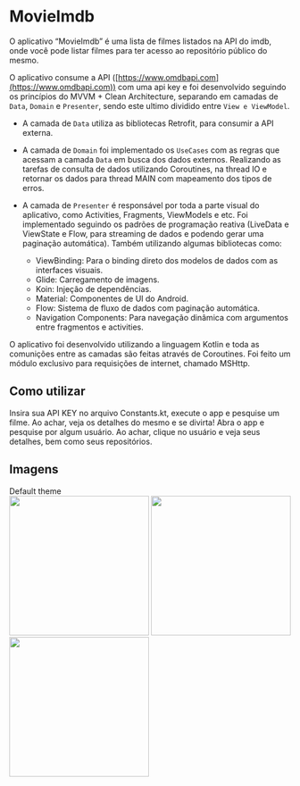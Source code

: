 # MovieImdb

O aplicativo “MovieImdb” é uma lista de filmes listados na API do imdb, onde você pode listar filmes para ter acesso ao repositório público do mesmo.

O aplicativo consume a API ([https://www.omdbapi.com](https://www.omdbapi.com)) com uma api key e foi desenvolvido seguindo os princípios do MVVM + Clean Architecture, separando em camadas de `Data`, `Domain` e `Presenter`, sendo este ultimo dividido entre `View e ViewModel`.

- A camada de `Data` utiliza as bibliotecas Retrofit, para consumir a API externa.

- A camada de `Domain` foi implementado os `UseCases` com as regras que acessam a camada `Data` em busca dos dados externos. Realizando as tarefas de consulta de dados utilizando Coroutines, na thread IO e retornar os dados para thread MAIN com mapeamento dos tipos de erros.

- A camada de `Presenter` é responsável por toda a parte visual do aplicativo, como Activities, Fragments, ViewModels e etc. Foi implementado seguindo os padrões de programação reativa (LiveData e ViewState e Flow, para streaming de dados e podendo gerar uma paginação automática).
  Também utilizando algumas bibliotecas como:
    - ViewBinding: Para o binding direto dos modelos de dados com as interfaces visuais.
    - Glide: Carregamento de imagens.
    - Koin: Injeção de dependências.
    - Material: Componentes de UI do Android.
    - Flow: Sistema de fluxo de dados com paginação automática.
    - Navigation Components: Para navegação dinâmica com argumentos entre fragmentos e activities.

O aplicativo foi desenvolvido utilizando a linguagem Kotlin e toda as comunições entre as camadas são feitas através de Coroutines. Foi feito um módulo exclusivo para requisições de internet, chamado MSHttp.


## Como utilizar
Insira sua API KEY no arquivo Constants.kt, execute o app e pesquise um filme. Ao achar, veja os detalhes do mesmo e se divirta!
Abra o app e pesquise por algum usuário. Ao achar, clique no usuário e veja seus detalhes, bem como seus repositórios.

## Imagens

Default theme <br>
<img src="https://github-production-user-asset-6210df.s3.amazonaws.com/30272949/238058249-8e44e180-4e8d-4a9e-94e4-6806a504c98c.png" width="250">
<img src="https://github-production-user-asset-6210df.s3.amazonaws.com/30272949/238058399-1de7bc56-62b0-4ce6-b2af-f3af56c7a4d0.png" width="250">
<img src="https://user-images.githubusercontent.com/30272949/238058475-1db2efc1-6a80-480c-900d-3caac4a556cb.png" width="250">
